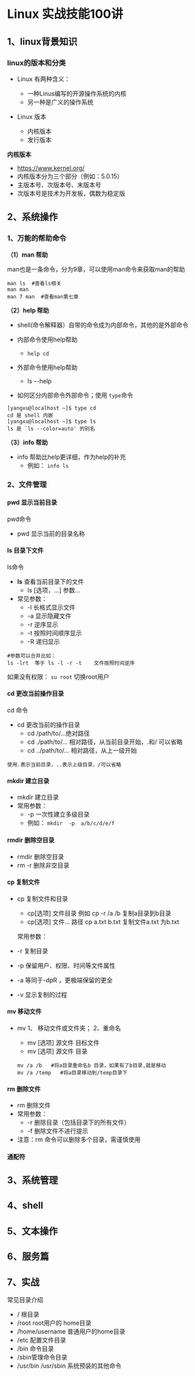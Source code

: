 # Linux 实战技能100讲



## 1、linux背景知识

### linux的版本和分类

- Linux 有两种含义：
  - 一种Linus编写的开源操作系统的内核
  - 另一种是广义的操作系统

- Linux 版本
  - 内核版本
  - 发行版本

**内核版本**

- https://www.kernel.org/
- 内核版本分为三个部分（例如：5.0.15）
- 主版本号、次版本号、末版本号
- 次版本号是技术为开发板，偶数为稳定版

## 2、系统操作

### 1、万能的帮助命令

**（1）man 帮助**

man也是一条命令，分为9章，可以使用man命令来获取man的帮助

```shell
man ls  #查看ls相关
man man
man 7 man  #查看man第七章
```

**（2）help 帮助**

- shell(命令解释器）自带的命令成为内部命令，其他的是外部命令

- 内部命令使用help帮助

  -  `help cd`

- 外部命令使用help帮助

  - ls --help

- 如何区分内部命令外部命令；使用 `type`命令

 ```shell
[yangxu@localhost ~]$ type cd
cd 是 shell 内嵌
[yangxu@localhost ~]$ type ls
ls 是 `ls --color=auto' 的别名
 ```

**（3）info 帮助**

- info 帮助比help更详细，作为help的补充
  - 例如： `info ls`

### 2、文件管理

#### pwd 显示当前目录

pwd命令

- pwd 显示当前的目录名称

####  ls 目录下文件

ls命令

- **ls** 查看当前目录下的文件
  - ls [选项，...] 参数...
- 常见参数：
  - -l 	长格式显示文件
  - -a     显示隐藏文件
  - -r      逆序显示
  - -t      按照时间顺序显示
  - -R     递归显示

```shell
#参数可以合并比如：
ls -lrt  等于 ls -l -r -t    文件按照时间逆序
```

如果没有权限：  `su root` 切换root用户

#### cd 更改当前操作目录

cd 命令

- cd    更改当前的操作目录
  - cd /path/to/...绝对路径
  - cd ./path/to/...  相对路径，从当前目录开始，.和/ 可以省略
  - cd ../path/to/...  相对路径，从上一级开始

`使用.表示当前目录，..表示上级目录，/可以省略`

#### mkdir 建立目录

- mkdir 建立目录
- 常用参数：
  - -p 一次性建立多级目录
  - 例如： `mkdir  -p  a/b/c/d/e/f`

#### rmdir 删除空目录

- rmdir   删除空目录
- rm -r   删除非空目录

#### cp 复制文件

- cp     复制文件和目录

  - cp[选项]        文件目录  例如 cp  -r /a    /b   复制a目录到b目录
  - cp[选项]         文件...        路径  cp a.txt    b.txt   复制文件a.txt 为b.txt

  常用参数：

- -r     复制目录

- -p     保留用户、权限、时间等文件属性

- -a     等同于-dpR ，更极端保留的更全

- -v     显示复制的过程

#### mv 移动文件

- mv    1、 移动文件或文件夹； 2、重命名

  - mv [选项]   源文件    目标文件 
  - mv [选项]   源文件    目录

  ```shell
  mv /a /b   #将a目录重命名b 目录，如果有了b目录,就是移动
  mv /a /temp   #将a目录移动到/temp目录下 
  ```

#### rm 删除文件

- rm 删除文件
- 常用参数：
  - -r   删除目录（包括目录下的所有文件）
  - -f   删除文件不进行提示
- 注意：rm 命令可以删除多个目录，需谨慎使用

#### 通配符

## 3、系统管理

## 4、shell

## 5、文本操作

## 6、服务篇 

## 7、实战

常见目录介绍

- / 根目录
- /root  root用户的 home目录
- /home/username 普通用户的home目录
- /etc 配置文件目录
- /bin 命令目录
- /sbin管理命令目录
- /usr/bin  /usr/sbin 系统预装的其他命令





